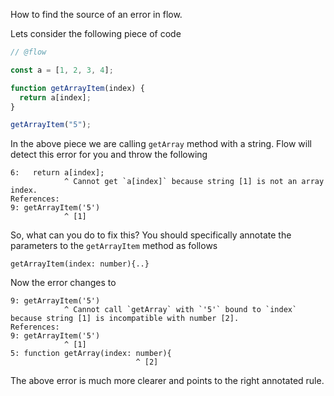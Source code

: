 How to find the source of an error in flow.

Lets consider the following piece of code

```javascript
// @flow

const a = [1, 2, 3, 4];

function getArrayItem(index) {
  return a[index];
}

getArrayItem("5");
```

In the above piece we are calling `getArray` method with a string. Flow will detect this error for you and throw the following

```
6:   return a[index];
            ^ Cannot get `a[index]` because string [1] is not an array index.
References:
9: getArrayItem('5')
            ^ [1]
```

So, what can you do to fix this?
You should specifically annotate the parameters to the `getArrayItem` method as follows

`getArrayItem(index: number){..}`

Now the error changes to

```
9: getArrayItem('5')
            ^ Cannot call `getArray` with `'5'` bound to `index` because string [1] is incompatible with number [2].
References:
9: getArrayItem('5')
            ^ [1]
5: function getArray(index: number){
                            ^ [2]
```

The above error is much more clearer and points to the right annotated rule.
